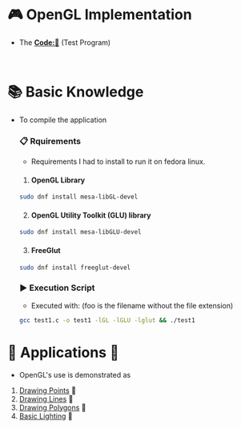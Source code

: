 # 🎮 OpenGL Implementation
- The **[Code:📑](../../C/OpenGL//FirstProgram.c)** (Test Program)

&nbsp;

# 📚 Basic Knowledge
- To compile the application 
    ### 📋 Rquirements
    - Requirements I had to install to run it on fedora linux.
    1. #### OpenGL Library
    ```bash
    sudo dnf install mesa-libGL-devel
    ```
    2. #### OpenGL Utility Toolkit (GLU) library
    ```bash
    sudo dnf install mesa-libGLU-devel
    ```
    3. #### FreeGlut
    ```bash
    sudo dnf install freeglut-devel
    ```

    ### ▶️ Execution Script
    - Executed with: (foo is the filename without the file extension)
    ```bash
    gcc test1.c -o test1 -lGL -lGLU -lglut && ./test1
    ```

# 🧰 Applications 🚧
- OpenGL's use is demonstrated as
1. [Drawing Points](./OpenGLPoints.md) 🚧
2. [Drawing Lines](./OpenGLLines.md) 🚧
3. [Drawing Polygons](./OpenGLPolygon.md) 🚧
4. [Basic Lighting](./OpenGLBasicLighting.md) 🚧